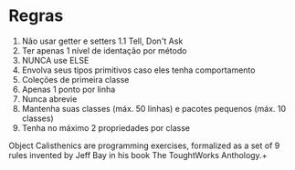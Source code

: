 # Regras

1. Não usar getter e setters
    1.1 Tell, Don't Ask
2. Ter apenas 1 nível de identação por método
3. NUNCA use ELSE
4. Envolva seus tipos primitivos caso eles tenha comportamento
4. Coleções de primeira classe
6. Apenas 1 ponto por linha
7. Nunca abrevie
8. Mantenha suas classes (máx. 50 linhas) e pacotes pequenos (máx. 10 classes)
9. Tenha no máximo 2 propriedades por classe

Object Calisthenics are programming exercises, formalized as a set of 9 rules invented
by Jeff Bay in his book The ToughtWorks Anthology.+